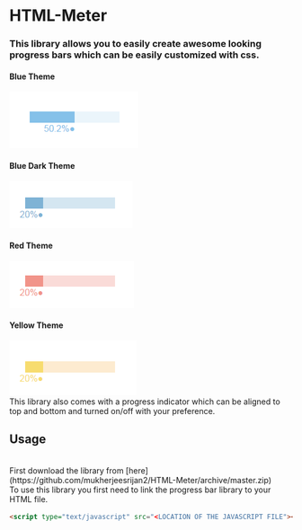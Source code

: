 # HTML-Meter
### This library allows you to easily create awesome looking progress bars which can be easily customized with css.

#### Blue Theme
![DEMO](images/progressBarBlue.PNG)
#### Blue Dark Theme
![DEMO](images/progressBarBlueDark.PNG)
#### Red Theme
![DEMO](images/progressBarRed.PNG)
#### Yellow Theme
![DEMO](images/progressBarYellow.PNG)
<br>
This library also comes with a progress indicator which can be aligned to top and bottom and turned on/off with your preference.
<br>
## Usage
<br>
First download the library from 
[here](https://github.com/mukherjeesrijan2/HTML-Meter/archive/master.zip)
<br>
To use this library you first need to link the progress bar library to your HTML file.

```html
<script type="text/javascript" src="<LOCATION OF THE JAVASCRIPT FILE"></script>
```
